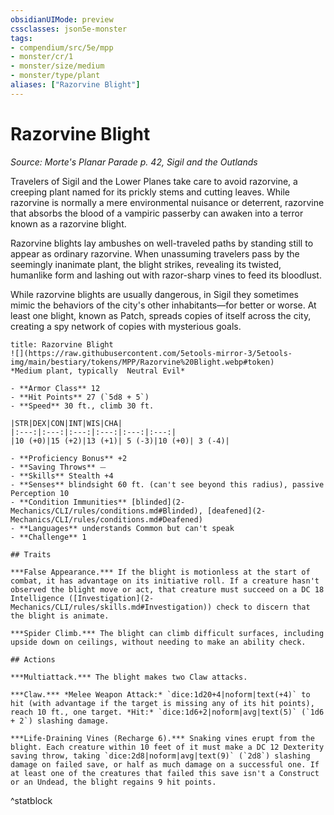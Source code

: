 ```yaml
---
obsidianUIMode: preview
cssclasses: json5e-monster
tags:
- compendium/src/5e/mpp
- monster/cr/1
- monster/size/medium
- monster/type/plant
aliases: ["Razorvine Blight"]
---
```

# Razorvine Blight
*Source: Morte's Planar Parade p. 42, Sigil and the Outlands*  

Travelers of Sigil and the Lower Planes take care to avoid razorvine, a creeping plant named for its prickly stems and cutting leaves. While razorvine is normally a mere environmental nuisance or deterrent, razorvine that absorbs the blood of a vampiric passerby can awaken into a terror known as a razorvine blight.

Razorvine blights lay ambushes on well-traveled paths by standing still to appear as ordinary razorvine. When unassuming travelers pass by the seemingly inanimate plant, the blight strikes, revealing its twisted, humanlike form and lashing out with razor-sharp vines to feed its bloodlust.

While razorvine blights are usually dangerous, in Sigil they sometimes mimic the behaviors of the city's other inhabitants—for better or worse. At least one blight, known as Patch, spreads copies of itself across the city, creating a spy network of copies with mysterious goals.

```ad-statblock
title: Razorvine Blight
![](https://raw.githubusercontent.com/5etools-mirror-3/5etools-img/main/bestiary/tokens/MPP/Razorvine%20Blight.webp#token)
*Medium plant, typically  Neutral Evil*

- **Armor Class** 12
- **Hit Points** 27 (`5d8 + 5`)
- **Speed** 30 ft., climb 30 ft.

|STR|DEX|CON|INT|WIS|CHA|
|:---:|:---:|:---:|:---:|:---:|:---:|
|10 (+0)|15 (+2)|13 (+1)| 5 (-3)|10 (+0)| 3 (-4)|

- **Proficiency Bonus** +2
- **Saving Throws** ⏤
- **Skills** Stealth +4
- **Senses** blindsight 60 ft. (can't see beyond this radius), passive Perception 10
- **Condition Immunities** [blinded](2-Mechanics/CLI/rules/conditions.md#Blinded), [deafened](2-Mechanics/CLI/rules/conditions.md#Deafened)
- **Languages** understands Common but can't speak
- **Challenge** 1

## Traits

***False Appearance.*** If the blight is motionless at the start of combat, it has advantage on its initiative roll. If a creature hasn't observed the blight move or act, that creature must succeed on a DC 18 Intelligence ([Investigation](2-Mechanics/CLI/rules/skills.md#Investigation)) check to discern that the blight is animate.

***Spider Climb.*** The blight can climb difficult surfaces, including upside down on ceilings, without needing to make an ability check.

## Actions

***Multiattack.*** The blight makes two Claw attacks.

***Claw.*** *Melee Weapon Attack:* `dice:1d20+4|noform|text(+4)` to hit (with advantage if the target is missing any of its hit points), reach 10 ft., one target. *Hit:* `dice:1d6+2|noform|avg|text(5)` (`1d6 + 2`) slashing damage.

***Life-Draining Vines (Recharge 6).*** Snaking vines erupt from the blight. Each creature within 10 feet of it must make a DC 12 Dexterity saving throw, taking `dice:2d8|noform|avg|text(9)` (`2d8`) slashing damage on failed save, or half as much damage on a successful one. If at least one of the creatures that failed this save isn't a Construct or an Undead, the blight regains 9 hit points.
```
^statblock